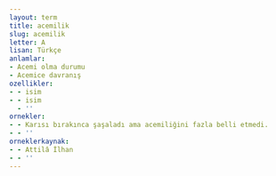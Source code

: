 ```yaml
---
layout: term
title: acemilik
slug: acemilik
letter: A
lisan: Türkçe
anlamlar:
- Acemi olma durumu
- Acemice davranış
ozellikler:
- - isim
- - isim
  - ''
ornekler:
- - Karısı bırakınca şaşaladı ama acemiliğini fazla belli etmedi.
- - ''
orneklerkaynak:
- - Attilâ İlhan
- - ''
---
```


